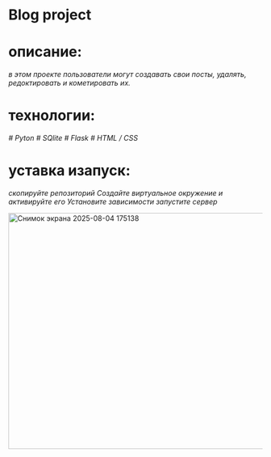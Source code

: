 # Blog project

# описание:
*в этом проекте пользователи могут создавать свои посты, удалять, редоктировать и кометировать их.*

# технологии:
*# Pyton*
*# SQlite*
*# Flask*
*# HTML / CSS*

# уставка изапуск:
*скопируйте репозиторий*
*Создайте виртуальное окружение и активируйте его*
*Установите зависимости*
*запустите сервер*
 
<img width="1465" height="467" alt="Снимок экрана 2025-08-04 175138" src="https://github.com/user-attachments/assets/81d47b0b-15f4-4745-8444-81fed8e38205" />
